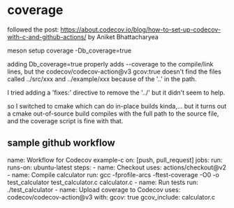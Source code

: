 # coverage

followed the post: https://about.codecov.io/blog/how-to-set-up-codecov-with-c-and-github-actions/ by Aniket Bhattacharyea


meson setup coverage -Db_coverage=true

adding Db_coverage=true properly adds --coverage to the compile/link lines, but the codecov/codecov-action@v3 gcov:true doesn't find the files called ../src/xxx and ../example/xxx because of the '..' in the path.

I tried adding a 'fixes:' directive to remove the '../' but it didn't seem to help.

so I switched to cmake which can do in-place builds kinda,... but it turns out a cmake out-of-source build compiles with the full path to the source file, and the coverage script is fine with that.

## sample github workflow

name: Workflow for Codecov example-c
on: [push, pull_request]
jobs:
  run:
    runs-on: ubuntu-latest
    steps:
      - name: Checkout
        uses: actions/checkout@v2
      - name: Compile calculator
        run: gcc -fprofile-arcs -ftest-coverage -O0 -o test_calculator test_calculator.c calculator.c
      - name: Run tests
        run: ./test_calculator
      - name: Upload coverage to Codecov
        uses: codecov/codecov-action@v3
        with:
          gcov: true
          gcov_include: calculator.c